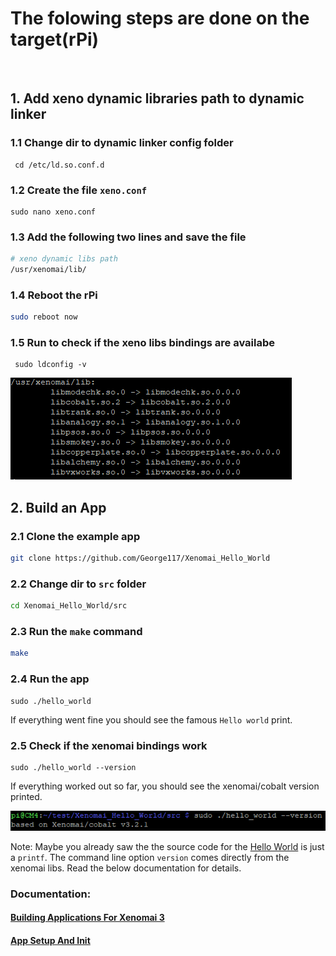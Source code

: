 # The folowing steps are done on the target(rPi)
&nbsp;
&nbsp;
## 1. Add xeno dynamic libraries path to dynamic linker

### 1.1 Change dir to dynamic linker config folder
```
 cd /etc/ld.so.conf.d
```

### 1.2 Create the file ``xeno.conf``
```
sudo nano xeno.conf
```
### 1.3 Add the following two lines and save the file
```bash
# xeno dynamic libs path
/usr/xenomai/lib/
```

### 1.4 Reboot the rPi
```bash
sudo reboot now
```

### 1.5 Run to check if the xeno libs bindings are availabe
```
 sudo ldconfig -v
```

![bindings](assets/images/4/xeno_libs_bindings.png)

## 2. Build an App
### 2.1 Clone the example app
```bash
git clone https://github.com/George117/Xenomai_Hello_World
```

### 2.2 Change dir to ``src`` folder
```bash
cd Xenomai_Hello_World/src
```

### 2.3 Run the ``make`` command
```bash
make
```

### 2.4 Run the app
```
sudo ./hello_world
```
If everything went fine you should see the famous ``Hello world`` print.

### 2.5 Check if the xenomai bindings work
```
sudo ./hello_world --version
```

If everything worked out so far, you should see the xenomai/cobalt version printed.

![version](assets/images/4/xeno_app_version.png)

Note:
Maybe you already saw the the source code for the [Hello World](https://github.com/George117/Xenomai_Hello_World/blob/main/src/hello_world.c) is just a ``printf``. The command line option ``version`` comes directly from the xenomai libs. Read the below documentation for details.

### Documentation:
#### [Building Applications For Xenomai 3](https://source.denx.de/Xenomai/xenomai/-/wikis/Building_Applications_For_Xenomai_3)
#### [App Setup And Init](https://source.denx.de/Xenomai/xenomai/-/wikis/App_Setup_And_Init)
